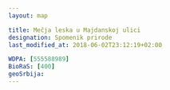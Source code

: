 ```yaml
---
layout: map

title: Mečja leska u Majdanskoj ulici
designation: Spomenik prirode
last_modified_at: 2018-06-02T23:12:19+02:00

WDPA: [555588989]
BioRaS: [400]
geoSrbija:
---
```

